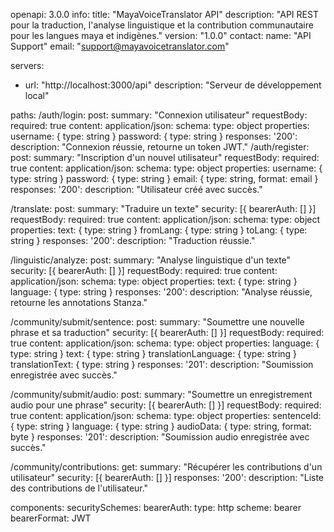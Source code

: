 
openapi: 3.0.0
info:
  title: "MayaVoiceTranslator API"
  description: "API REST pour la traduction, l'analyse linguistique et la contribution communautaire pour les langues maya et indigènes."
  version: "1.0.0"
  contact:
    name: "API Support"
    email: "support@mayavoicetranslator.com"

servers:
  - url: "http://localhost:3000/api"
    description: "Serveur de développement local"

paths:
  /auth/login:
    post:
      summary: "Connexion utilisateur"
      requestBody:
        required: true
        content:
          application/json:
            schema:
              type: object
              properties:
                username: { type: string }
                password: { type: string }
      responses:
        '200':
          description: "Connexion réussie, retourne un token JWT."
  /auth/register:
    post:
      summary: "Inscription d'un nouvel utilisateur"
      requestBody:
        required: true
        content:
          application/json:
            schema:
              type: object
              properties:
                username: { type: string }
                password: { type: string }
                email: { type: string, format: email }
      responses:
        '200':
          description: "Utilisateur créé avec succès."

  /translate:
    post:
      summary: "Traduire un texte"
      security: [{ bearerAuth: [] }]
      requestBody:
        required: true
        content:
          application/json:
            schema:
              type: object
              properties:
                text: { type: string }
                fromLang: { type: string }
                toLang: { type: string }
      responses:
        '200':
          description: "Traduction réussie."

  /linguistic/analyze:
    post:
      summary: "Analyse linguistique d'un texte"
      security: [{ bearerAuth: [] }]
      requestBody:
        required: true
        content:
          application/json:
            schema:
              type: object
              properties:
                text: { type: string }
                language: { type: string }
      responses:
        '200':
          description: "Analyse réussie, retourne les annotations Stanza."

  /community/submit/sentence:
    post:
      summary: "Soumettre une nouvelle phrase et sa traduction"
      security: [{ bearerAuth: [] }]
      requestBody:
        required: true
        content:
          application/json:
            schema:
              type: object
              properties:
                language: { type: string }
                text: { type: string }
                translationLanguage: { type: string }
                translationText: { type: string }
      responses:
        '201':
          description: "Soumission enregistrée avec succès."

  /community/submit/audio:
    post:
      summary: "Soumettre un enregistrement audio pour une phrase"
      security: [{ bearerAuth: [] }]
      requestBody:
        required: true
        content:
          application/json:
            schema:
              type: object
              properties:
                sentenceId: { type: string }
                language: { type: string }
                audioData: { type: string, format: byte }
      responses:
        '201':
          description: "Soumission audio enregistrée avec succès."

  /community/contributions:
    get:
      summary: "Récupérer les contributions d'un utilisateur"
      security: [{ bearerAuth: [] }]
      responses:
        '200':
          description: "Liste des contributions de l'utilisateur."

components:
  securitySchemes:
    bearerAuth:
      type: http
      scheme: bearer
      bearerFormat: JWT
